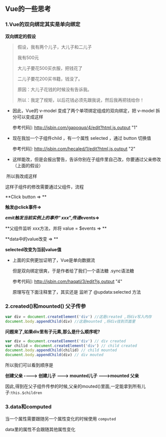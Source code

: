 ## Vue的一些思考

### 1.Vue的双向绑定其实是单向绑定

**双向绑定的假设**

> 假设，我有两个儿子，大儿子和二儿子
>
> 我有500元
>
> 大儿子要花500买衣服，把钱花了
>
> 二儿子要花200买书籍，钱没了。
>
> 原因：大儿子花钱的时候没有告诉我。
>
> 所以：我定了规矩，以后花钱必须先跟我说，然后我再把钱给你！

- 因此，Vue的 v-model 变成了两个单项绑定组成的双向绑定，把 v-model 拆分可以变成这样

  参考代码]: http://jsbin.com/gapoquq/4/edit?html,js,output	"1"

- 现在我加一个子组件child ，有一个属性 selected ，通过 button 切换值

  参考代码]: http://jsbin.com/hecaled/1/edit?html,js,output	"2"

- 这样能改，但是会报出警告，告诉你别在子组件里自己改，你要通过父亲修改（上面的假设）

​        所以我改成这样

[参考代码]: http://jsbin.com/bozaxah/2/edit?js,output	"3"

这样子组件的修改需要通过父组件，流程

**Click button => **

**触发@click事件=>**

**$emit触发当前实例上的事件“xxx”,传递$events=>**

**父组件监听 xxx方法，并将 value = $events => **

**data中的value改变 => **

**selected改变为当前value值**

- 上面的实例更加证明了，Vue是单向数据流

  但是双向绑定很爽，于是作者给了我们一个语法糖  .sync语法糖

  参考代码]: http://jsbin.com/haqati/3/edit?js,output	"4"

  原理写在下面注释里了，其实还是 监听了 @updata:selected 方法

### 2.created()和mounted() 父子传参

```javascript
var div = document.createElement('div') //这是created ,将div写入内存
document.body.appendChild(div) //这是mounted ,将div挂到页面里
```

**问题来了,如果div里有子元素,那么是什么顺序呢?**

```javascript
var div = document.createElement('div') // div created
var chilid = document.createElement('div') // child created
document.body.appendChild(chilid) // child mounted
document.body.appendChild(div) // div mouted
```

所以我们可以看到顺序是

**创建父亲 ----> 创建儿子 ---> mounted儿子 --->mounted 父亲**

因此,得到在父子组件传参的时候,父亲的mouted()里面,一定能拿到所有儿子:`this.$children`

### 3.data和computed

当一个属性需要跟随另一个属性变化的时候使用 `computed`

data里的属性不会跟随其他属性变化